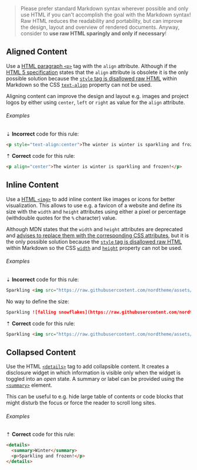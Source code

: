 > Please prefer standard Markdown syntax wherever possible and only use HTML if you can't accomplish the goal with the Markdown syntax! Raw HTML reduces the readability and portability, but can improve the design, layout and overview of rendered documents.
> Anyway, consider to **use raw HTML sparingly and only if necessary**!

## Aligned Content

Use a [HTML paragraph `<p>`][8] tag with the `align` attribute. Although if the [HTML 5 specification][10] states that the `align` attribute is obsolete it is the only possible solution because the [`style` tag is disallowed raw HTML][1] within Markdown so the CSS [`text-align`][3] property can not be used.

Aligning content can improve the design and layout e.g. images and project logos by either using `center`, `left` or `right` as value for the `align` attribute.

###### Examples

⇣ **Incorrect** code for this rule:

<!-- prettier-ignore-start -->

```markdown
<p style="text-align:center">The winter is winter is sparkling and frozen!</p>
```

<!-- prettier-ignore-end -->

⇡ **Correct** code for this rule:

```markdown
<p align="center">The winter is winter is sparkling and frozen!</p>
```

## Inline Content

Use a [HTML `<img>`][7] to add inline content like images or icons for better visualization. This allows to use e.g. a favicon of a website and define its size with the `width` and `height` attributes using either a pixel or percentage (withdouble quotes for the `%` character) value.

Although MDN states that the `width` and `height` attributes are deprecated and [advises to replace them with the corresponding CSS attributes][5], but it is the only possible solution because the [`style` tag is disallowed raw HTML][1] within Markdown so the CSS [`width`][4] and [`height`][2] property can not be used.

###### Examples

⇣ **Incorrect** code for this rule:

<!-- prettier-ignore-start -->

```markdown
Sparkling <img src="https://raw.githubusercontent.com/nordtheme/assets/main/static/images/artworks/arctic/nature/dark/snowfall.svg?sanitize=true" style="text-align:center;width:16;height:16" /> snowflakes falling down in the winter!
```

No way to define the size:

```markdown
Sparkling ![falling snowflakes](https://raw.githubusercontent.com/nordtheme/assets/main/static/images/artworks/arctic/nature/dark/snowfall.svg?sanitize=true) snowflakes falling down in the winter!
```

<!-- prettier-ignore-end -->

⇡ **Correct** code for this rule:

```markdown
Sparkling <img src="https://raw.githubusercontent.com/nordtheme/assets/main/static/images/artworks/arctic/nature/dark/snowfall.svg?sanitize=true" width=16 height=16 align="center" /> snowflakes falling down in the winter!
```

## Collapsed Content

Use the HTML [`<details>`][6] tag to add collapsible content. It creates a disclosure widget in which information is visible only when the widget is toggled into an _open_ state. A summary or label can be provided using the [`<summary>`][9] element.

This can be useful to e.g. hide large table of contents or code blocks that might disturb the focus or force the reader to scroll long sites.

###### Examples

⇡ **Correct** code for this rule:

```markdown
<details>
  <summary>Winter</summary>
  <p>Sparkling and frozen!</p>
</details>
```

[1]: https://github.github.com/gfm/#disallowed-raw-html-extension-
[2]: https://developer.mozilla.org/en-US/docs/Web/CSS/height
[3]: https://developer.mozilla.org/en-US/docs/Web/CSS/text-align
[4]: https://developer.mozilla.org/en-US/docs/Web/CSS/width
[5]: https://developer.mozilla.org/en-US/docs/Web/HTML/Attributes
[6]: https://developer.mozilla.org/en-US/docs/Web/HTML/Element/details
[7]: https://developer.mozilla.org/en-US/docs/Web/HTML/Element/img
[8]: https://developer.mozilla.org/en-US/docs/Web/HTML/Element/p
[9]: https://developer.mozilla.org/en-US/docs/Web/HTML/Element/summary
[10]: https://html.spec.whatwg.org/multipage/grouping-content.html#the-p-element

